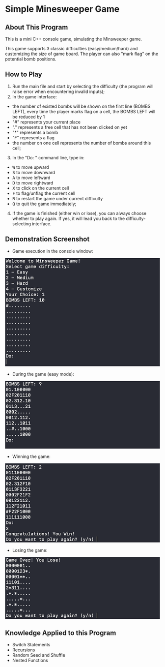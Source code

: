 # Simple Minesweeper Game

## About This Program
This is a mini C++ console game, simulating the Minsweeper game. 

This game supports 3 classic difficulties (easy/medium/hard) and customizing the size of game board. The player can also "mark flag" on the potential bomb positions.

## How to Play
1. Run the main file and start by selecting the difficulty (the program will raise error when encountering invalid inputs);
2. In the game interface:
  - the number of existed bombs will be shown on the first line (BOMBS LEFT), every time the player marks flag on a cell, the BOMBS LEFT will be reduced by 1
  - "#" represents your current place
  - "." represents a free cell that has not been clicked on yet
  - "*" represents a bomb
  - "F" represents a flag
  - the number on one cell represents the number of bombs around this cell;
3. In the "Do: " command line, type in:
  - <kbd>W</kbd> to move upward
  - <kbd>S</kbd> to move downward
  - <kbd>A</kbd> to move leftward
  - <kbd>D</kbd> to move rightward
  - <kbd>X</kbd> to click on the current cell
  - <kbd>F</kbd> to flag/unflag the current cell
  - <kbd>R</kbd> to restart the game under current difficulty
  - <kbd>Q</kbd> to quit the game immediately;
4. If the game is finished (either win or lose), you can always choose whether to play again. If yes, it will lead you back to the difficulty-selecting interface.

## Demonstration Screenshot
- Game execution in the console window:

![Starting_interface](/Demo/starting.png)

- During the game (easy mode):

![Game](/Demo/game.png)

- Winning the game:

![Win](/Demo/win.png)

- Losing the game:

![Lose](/Demo/lose.png)

## Knowledge Applied to this Program
- Switch Statements
- Recursions
- Random Seed and Shuffle
- Nested Functions
